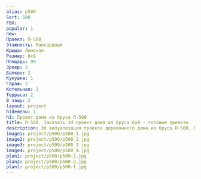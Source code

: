 ```yaml
---
alias: p500
Sort: 500
FBX: 
popular: 1
new: 
Проект: П-500
Этажность: Мансардный
Крыша: Ломаная
Размер: 8х9
Площадь: 90
Эркер: 2
Балкон: 2
Кукушка: 1
Гараж: 2
Котельная: 2
Терраса: 2
В чашу: 2
layout: project
hidemenu: 1
h1: Проект дома из бруса П-500
title: П-500. Заказать 3d проект дома из бруса 6х9 - готовые проекты
description: 3d визуализация проекта деревянного дома из бруса П-500. Площадь 90 м2, размер 6х9. Вы можете внести любые изменения в проект.
image1: project/p500/p500_1.jpg
image2: project/p500/p500_2.jpg
image3: project/p500/p500_3.jpg
image4: project/p500/p500_4.jpg
plan1: project/p500/p500-1.jpg
plan2: project/p500/p500-2.jpg
planl: project/p500/p500-f.jpg
---
```

